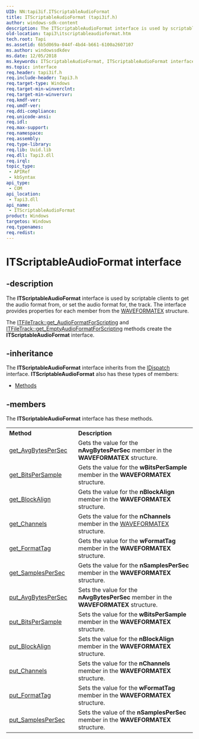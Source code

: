 ```yaml
---
UID: NN:tapi3if.ITScriptableAudioFormat
title: ITScriptableAudioFormat (tapi3if.h)
author: windows-sdk-content
description: The ITScriptableAudioFormat interface is used by scriptable clients to get the audio format from, or set the audio format for, the track. The interface provides properties for each member from the WAVEFORMATEX structure.
old-location: tapi3\itscriptableaudioformat.htm
tech.root: Tapi
ms.assetid: 6b5d069a-044f-4bd4-b661-6100a2607107
ms.author: windowssdkdev
ms.date: 12/05/2018
ms.keywords: ITScriptableAudioFormat, ITScriptableAudioFormat interface [TAPI 2.2], ITScriptableAudioFormat interface [TAPI 2.2],described, _tapi3_itscriptableaudioformat, tapi3.itscriptableaudioformat, tapi3if/ITScriptableAudioFormat
ms.topic: interface
req.header: tapi3if.h
req.include-header: Tapi3.h
req.target-type: Windows
req.target-min-winverclnt: 
req.target-min-winversvr: 
req.kmdf-ver: 
req.umdf-ver: 
req.ddi-compliance: 
req.unicode-ansi: 
req.idl: 
req.max-support: 
req.namespace: 
req.assembly: 
req.type-library: 
req.lib: Uuid.lib
req.dll: Tapi3.dll
req.irql: 
topic_type:
 - APIRef
 - kbSyntax
api_type:
 - COM
api_location:
 - Tapi3.dll
api_name:
 - ITScriptableAudioFormat
product: Windows
targetos: Windows
req.typenames: 
req.redist: 
---
```


# ITScriptableAudioFormat interface


## -description


The 
<b>ITScriptableAudioFormat</b> interface is used by scriptable clients to get the audio format from, or set the audio format for, the track. The interface provides properties for each member from the 
<a href="https://msdn.microsoft.com/en-us/library/Dd757713(v=VS.85).aspx">WAVEFORMATEX</a> structure.

The 
<a href="https://msdn.microsoft.com/3677b85c-15a4-4960-88ad-18855349fedd">ITFileTrack::get_AudioFormatForScripting</a> and 
<a href="https://msdn.microsoft.com/80644b51-4b04-4299-a486-284e77583feb">ITFileTrack::get_EmptyAudioFormatForScripting</a> methods create the 
<b>ITScriptableAudioFormat</b> interface.


## -inheritance

The <b xmlns:loc="http://microsoft.com/wdcml/l10n">ITScriptableAudioFormat</b> interface inherits from the <a href="https://msdn.microsoft.com/en-us/library/ms221608(v=VS.85).aspx">IDispatch</a> interface. <b>ITScriptableAudioFormat</b> also has these types of members:
<ul>
<li><a href="https://docs.microsoft.com/">Methods</a></li>
</ul>

## -members

The <b>ITScriptableAudioFormat</b> interface has these methods.
<table class="members" id="memberListMethods">
<tr>
<th align="left" width="37%">Method</th>
<th align="left" width="63%">Description</th>
</tr>
<tr data="declared;">
<td align="left" width="37%">
<a href="https://msdn.microsoft.com/fe54e1a5-ff8f-486d-90ba-3c7fc595ec1d">get_AvgBytesPerSec</a>
</td>
<td align="left" width="63%">
Gets the value for the <b>nAvgBytesPerSec</b> member in the <b>WAVEFORMATEX</b> structure.

</td>
</tr>
<tr data="declared;">
<td align="left" width="37%">
<a href="https://msdn.microsoft.com/a98a3571-89bf-4625-b495-2d080c86c4b5">get_BitsPerSample</a>
</td>
<td align="left" width="63%">
Gets the value for the <b>wBitsPerSample</b> member in the <b>WAVEFORMATEX</b> structure.

</td>
</tr>
<tr data="declared;">
<td align="left" width="37%">
<a href="https://msdn.microsoft.com/1f96d37e-af8b-4f0e-9bc0-467e3684fadb">get_BlockAlign</a>
</td>
<td align="left" width="63%">
Gets the value for the <b>nBlockAlign</b> member in the <b>WAVEFORMATEX</b> structure.

</td>
</tr>
<tr data="declared;">
<td align="left" width="37%">
<a href="https://msdn.microsoft.com/3d92b08f-d108-4ea5-beac-cff2fad258cc">get_Channels</a>
</td>
<td align="left" width="63%">
Gets the value for the <b>nChannels</b> member in the 
<a href="https://msdn.microsoft.com/en-us/library/Dd757713(v=VS.85).aspx">WAVEFORMATEX</a> structure.

</td>
</tr>
<tr data="declared;">
<td align="left" width="37%">
<a href="https://msdn.microsoft.com/073e4800-d84a-4f12-81ce-eba4a4e139fc">get_FormatTag</a>
</td>
<td align="left" width="63%">
Gets the value for the <b>wFormatTag</b> member in the <b>WAVEFORMATEX</b> structure.

</td>
</tr>
<tr data="declared;">
<td align="left" width="37%">
<a href="https://msdn.microsoft.com/614e0141-76dc-40ff-ad9b-a72b95e4a46d">get_SamplesPerSec</a>
</td>
<td align="left" width="63%">
Gets the value for the <b>nSamplesPerSec</b> member in the <b>WAVEFORMATEX</b> structure.

</td>
</tr>
<tr data="declared;">
<td align="left" width="37%">
<a href="https://msdn.microsoft.com/ca1b67b3-2dd0-47c1-9e91-ae94b6d78cc4">put_AvgBytesPerSec</a>
</td>
<td align="left" width="63%">
Sets the value for the <b>nAvgBytesPerSec</b> member in the <b>WAVEFORMATEX</b> structure.

</td>
</tr>
<tr data="declared;">
<td align="left" width="37%">
<a href="https://msdn.microsoft.com/8e1038d6-122f-40c9-a6ab-57ae583ff9bc">put_BitsPerSample</a>
</td>
<td align="left" width="63%">
Sets the value for the <b>wBitsPerSample</b> member in the <b>WAVEFORMATEX</b> structure.

</td>
</tr>
<tr data="declared;">
<td align="left" width="37%">
<a href="https://msdn.microsoft.com/bc037229-4c5f-4778-af59-02e07d03a180">put_BlockAlign</a>
</td>
<td align="left" width="63%">
Sets the value for the <b>nBlockAlign</b> member in the <b>WAVEFORMATEX</b> structure.

</td>
</tr>
<tr data="declared;">
<td align="left" width="37%">
<a href="https://msdn.microsoft.com/301fd17f-393b-46dd-9d76-1a1e34547629">put_Channels</a>
</td>
<td align="left" width="63%">
Sets the value for the <b>nChannels</b> member in the <b>WAVEFORMATEX</b> structure.

</td>
</tr>
<tr data="declared;">
<td align="left" width="37%">
<a href="https://msdn.microsoft.com/a57eb237-189f-4c42-a1cd-9e70f53c3c4a">put_FormatTag</a>
</td>
<td align="left" width="63%">
Sets the value for the <b>wFormatTag</b> member in the <b>WAVEFORMATEX</b> structure.

</td>
</tr>
<tr data="declared;">
<td align="left" width="37%">
<a href="https://msdn.microsoft.com/9cf0d204-3623-4c93-9f75-39c39aa20f76">put_SamplesPerSec</a>
</td>
<td align="left" width="63%">
Sets the value of the <b>nSamplesPerSec</b> member in the <b>WAVEFORMATEX</b> structure.

</td>
</tr>
</table> 

